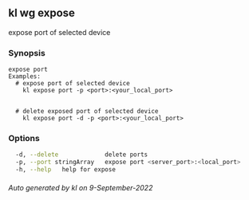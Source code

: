 ## kl wg expose

expose port of selected device

### Synopsis

```
expose port
Examples:
  # expose port of selected device
	kl expose port -p <port>:<your_local_port> 


  # delete exposed port of selected device
	kl expose port -d -p <port>:<your_local_port> 

```

### Options

```bash
  -d, --delete             delete ports
  -p, --port stringArray   expose port <server_port>:<local_port>
  -h, --help   help for expose
```



###### Auto generated by kl on 9-September-2022
